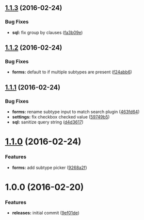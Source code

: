 <a name="1.1.3"></a>
## [1.1.3](https://github.com/hypeJunction/Elgg-object_sort/compare/1.1.2...v1.1.3) (2016-02-24)


### Bug Fixes

* **sql:** fix group by clauses ([fa3b09e](https://github.com/hypeJunction/Elgg-object_sort/commit/fa3b09e))



<a name="1.1.2"></a>
## [1.1.2](https://github.com/hypeJunction/Elgg-object_sort/compare/1.1.1...v1.1.2) (2016-02-24)


### Bug Fixes

* **forms:** default to if multiple subtypes are present ([f24abb6](https://github.com/hypeJunction/Elgg-object_sort/commit/f24abb6))



<a name="1.1.1"></a>
## [1.1.1](https://github.com/hypeJunction/Elgg-object_sort/compare/1.1.0...v1.1.1) (2016-02-24)


### Bug Fixes

* **forms:** rename subtype input to match search plugin ([463fd64](https://github.com/hypeJunction/Elgg-object_sort/commit/463fd64))
* **settings:** fix checkbox checked value ([59749b5](https://github.com/hypeJunction/Elgg-object_sort/commit/59749b5))
* **sql:** sanitize query string ([d4d3617](https://github.com/hypeJunction/Elgg-object_sort/commit/d4d3617))



<a name="1.1.0"></a>
# [1.1.0](https://github.com/hypeJunction/Elgg-object_sort/compare/1.0.0...v1.1.0) (2016-02-24)


### Features

* **forms:** add subtype picker ([9268a2f](https://github.com/hypeJunction/Elgg-object_sort/commit/9268a2f))



<a name="1.0.0"></a>
# 1.0.0 (2016-02-20)


### Features

* **releases:** initial commit ([9ef01de](https://github.com/hypeJunction/Elgg-object_sort/commit/9ef01de))



